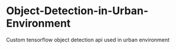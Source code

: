 # Object-Detection-in-Urban-Environment
Custom tensorflow object detection api used in urban environment

